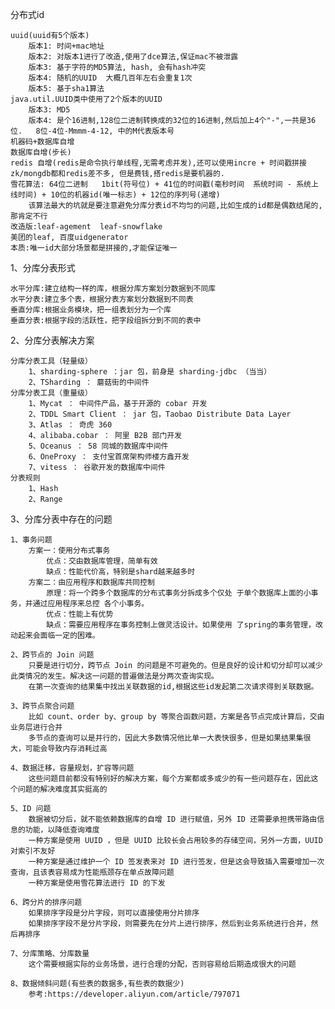 分布式id

    uuid(uuid有5个版本)
        版本1: 时间+mac地址
        版本2: 对版本1进行了改造,使用了dce算法,保证mac不被泄露
        版本3: 基于字符的MD5算法, hash, 会有hash冲突
        版本4: 随机的UUID  大概几百年左右会重复1次
        版本5: 基于sha1算法
    java.util.UUID类中使用了2个版本的UUID
        版本3: MD5
        版本4: 是个16进制,128位二进制转换成的32位的16进制,然后加上4个"-",一共是36位.   8位-4位-Mmmm-4-12, 中的M代表版本号
    机器码+数据库自增
    数据库自增(步长)
    redis 自增(redis是命令执行单线程,无需考虑并发),还可以使用incre + 时间戳拼接
    zk/mongdb都和redis差不多, 但是费钱,搭redis是要机器的.
    雪花算法: 64位二进制   1bit(符号位) + 41位的时间戳(毫秒时间  系统时间 - 系统上线时间) + 10位的机器id(唯一标志) + 12位的序列号(递增)
        该算法最大的坑就是要注意避免分库分表id不均匀的问题,比如生成的id都是偶数结尾的,那肯定不行
    改造版:leaf-agement  leaf-snowflake
    美团的leaf, 百度uidgenerator
    本质:唯一id大部分场景都是拼接的,才能保证唯一
    
1、分库分表形式

    水平分库:建立结构一样的库，根据分库方案划分数据到不同库
    水平分表:建立多个表，根据分表方案划分数据到不同表
    垂直分库:根据业务模块，把一组表划分为一个库
    垂直分表:根据字段的活跃性，把字段组拆分到不同的表中

2、分库分表解决方案

    分库分表工具（轻量级）
        1、sharding-sphere ：jar 包，前身是 sharding-jdbc （当当）
        2、TSharding ： 蘑菇街的中间件
    分库分表工具（重量级）
        1、Mycat ： 中间件产品，基于开源的 cobar 开发
        2、TDDL Smart Client ： jar 包，Taobao Distribute Data Layer
        3、Atlas ： 奇虎 360
        4、alibaba.cobar ： 阿里 B2B 部门开发
        5、Oceanus ： 58 同城的数据库中间件
        6、OneProxy ： 支付宝首席架构师楼方鑫开发
        7、vitess ： 谷歌开发的数据库中间件
    分表规则
        1、Hash
        2、Range
    
3、分库分表中存在的问题
    
    1、事务问题
        方案一：使用分布式事务
            优点：交由数据库管理，简单有效
            缺点：性能代价高，特别是shard越来越多时
        方案二：由应用程序和数据库共同控制
            原理：将一个跨多个数据库的分布式事务分拆成多个仅处 于单个数据库上面的小事务，并通过应用程序来总控 各个小事务。
            优点：性能上有优势
            缺点：需要应用程序在事务控制上做灵活设计。如果使用 了spring的事务管理，改动起来会面临一定的困难。
    
    2、跨节点的 Join 问题
        只要是进行切分，跨节点 Join 的问题是不可避免的。但是良好的设计和切分却可以减少此类情况的发生。解决这一问题的普遍做法是分两次查询实现。
        在第一次查询的结果集中找出关联数据的id,根据这些id发起第二次请求得到关联数据。
    
    3、跨节点聚合问题
        比如 count、order by、group by 等聚合函数问题，方案是各节点完成计算后，交由业务层进行合并
        多节点的查询可以是并行的，因此大多数情况他比单一大表快很多，但是如果结果集很大，可能会导致内存消耗过高
    
    4、数据迁移，容量规划，扩容等问题
        这些问题目前都没有特别好的解决方案，每个方案都或多或少的有一些问题存在，因此这个问题的解决难度其实挺高的
    
    5、ID 问题
        数据被切分后，就不能依赖数据库的自增 ID 进行赋值，另外 ID 还需要承担携带路由信息的功能，以降低查询难度
        一种方案是使用 UUID ，但是 UUID 比较长会占用较多的存储空间，另外一方面，UUID 对索引不友好
        一种方案是通过维护一个 ID 签发表来对 ID 进行签发，但是这会导致插入需要增加一次查询，且该表容易成为性能瓶颈存在单点故障问题
        一种方案是使用雪花算法进行 ID 的下发
    
    6、跨分片的排序问题
        如果排序字段是分片字段，则可以直接使用分片排序
        如果排序字段不是分片字段，则需要先在分片上进行排序，然后到业务系统进行合并，然后再排序
    
    7、分库策略、分库数量
        这个需要根据实际的业务场景，进行合理的分配，否则容易给后期造成很大的问题

    8、数据倾斜问题(有些表的数据多,有些表的数据少)
        参考:https://developer.aliyun.com/article/797071


